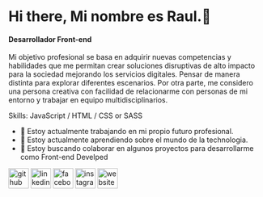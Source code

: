 # Hi there, Mi nombre es Raul.👋 
#### Desarrollador Front-end
Mi objetivo profesional se basa en adquirir nuevas competencias y habilidades que me permitan crear soluciones disruptivas de alto impacto para la sociedad mejorando los servicios digitales. Pensar de manera distinta para explorar diferentes escenarios. Por otra parte, me considero una persona creativa con facilidad de relacionarme con personas de mi entorno y trabajar en equipo multidisciplinarios.

Skills: JavaScript / HTML / CSS or SASS

- 🔭 Estoy actualmente trabajando en mi propio futuro profesional. 
- 🌱 Estoy actualmente aprendiendo sobre el mundo de la technologia.
- 👯 Estoy buscando colaborar en algunos proyectos para desarrollarme como Front-end Develped 


[<img src='https://cdn.jsdelivr.net/npm/simple-icons@3.0.1/icons/github.svg' alt='github' height='40'>](https://github.com/RaulQD)  [<img src='https://cdn.jsdelivr.net/npm/simple-icons@3.0.1/icons/linkedin.svg' alt='linkedin' height='40'>](https://www.linkedin.com/in/raul-kevin-quispe-diaz//)  [<img src='https://cdn.jsdelivr.net/npm/simple-icons@3.0.1/icons/facebook.svg' alt='facebook' height='40'>](https://www.facebook.com/raul.quispediaz)  [<img src='https://cdn.jsdelivr.net/npm/simple-icons@3.0.1/icons/instagram.svg' alt='instagram' height='40'>](https://www.instagram.com/arkey8_/)  [<img src='https://cdn.jsdelivr.net/npm/simple-icons@3.0.1/icons/icloud.svg' alt='website' height='40'>](https://raulqd.github.io/)  

